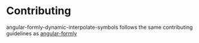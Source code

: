 # Contributing

angular-formly-dynamic-interpolate-symbols follows the same contributing guidelines as [angular-formly](https://github.com/formly-js/angular-formly/blob/master/CONTRIBUTING.md)

